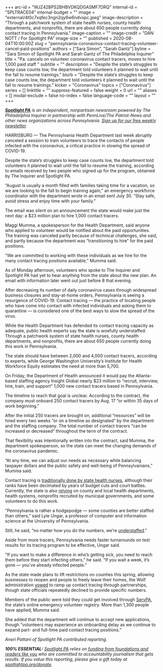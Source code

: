 +++
arc-id = "WJZ42BPS2BHBVDKQDGASMF7DRQ"
internal-id = "SPLTRACE04"
internal-budget = ""
image = "external/4t0c7xqfec3ngn2qy6w6ndvspc.jpeg"
image-description = "Through a patchwork system of state health nurses, county health departments, and nonprofits, there are about 650 people currently doing contact tracing in Pennsylvania."
image-caption = ""
image-credit = "DAN NOTT / For Spotlight PA"
image-size = ""
published = 2020-08-04T10:00:00Z
slug = "pennsylvania-coronavirus-contact-tracing-volunteer-cancel-paid-positions"
authors = ["Sara Simon", "Sarah Gantz"]
byline = "Sara Simon of Spotlight PA and Sarah Gantz of The Philadelphia Inquirer"
title = "Pa. cancels on volunteer coronavirus contact tracers, moves to hire 1,000 paid staff  "
subtitle = ""
description = "Despite the state’s struggles to keep case counts low, the department told volunteers it planned to wait until the fall to resume trainings."
blurb = "Despite the state’s struggles to keep case counts low, the department told volunteers it planned to wait until the fall to resume trainings."
kicker = "Coronavirus"
topics = ["Coronavirus"]
series = []
linktitle = ""
suppress-featured = false
weight = 0
url = ""
aliases = []
modal-exclude = false
no-index = false
language-code = ""
layout = ""
+++

<a href="https://lesspage.com/"><i><b>Spotlight PA</b></i></a><i> is an independent, nonpartisan newsroom powered by The Philadelphia Inquirer in partnership with PennLive/The Patriot-News and other news organizations across Pennsylvania. </i><a href="https://lesspage.com/newsletters"><i>Sign up for our free weekly newsletter</i></a><i>.</i>

HARRISBURG — The Pennsylvania Health Department last week abruptly canceled a session to train volunteers to trace the contacts of people infected with the coronavirus, a critical practice in slowing the spread of COVID-19.

Despite the state’s struggles to keep case counts low, the department told volunteers it planned to wait until the fall to resume the training, according to emails received by two people who signed up for the program, obtained by The Inquirer and Spotlight PA.

“August is usually a month filled with families taking time for a vacation, so we are looking to the fall to begin training again,” an emergency workforce coordinator with the department wrote in an email sent July 30. “Stay safe, avoid stress and enjoy time with your family.”

The email was silent on an announcement the state would make just the next day: a $23 million plan to hire 1,000 contact tracers.

Maggi Mumma, a spokesperson for the Health Department, said anyone who applied to volunteer would be notified about the paid opportunities. The training was canceled partly because of technical challenges, she said, and partly because the department was “transitioning to hire” for the paid positions.

"We are committed to working with these individuals as we hire for the many contact tracing positions available," Mumma said.

As of Monday afternoon, volunteers who spoke to The Inquirer and Spotlight PA had yet to hear anything from the state about the new plan. An email with information later went out just before 8 that evening.

<script src="https://lesspage.com/embed.js" async></script><div data-spl-embed-version="1" data-spl-src="https://lesspage.com/embeds/donate/"></div>


After decreasing its number of daily coronavirus cases through widespread business closures and stay-at-home orders, Pennsylvania is seeing a resurgence of COVID-19. Contact tracing — the practice of locating people who have come into contact with infected individuals and asking them to quarantine — is considered one of the best ways to slow the spread of the virus.

While the Health Department has defended its contact tracing capacity as adequate, public health experts say the state is woefully understaffed. Through a patchwork system of state health nurses, county health departments, and nonprofits, there are about 650 people currently doing this work in Pennsylvania.

The state should have between 2,000 and 4,000 contact tracers, according to experts, while George Washington University’s Institute for Health Workforce Equity estimates the need at more than 5,700.

On Friday, the Department of Health announced it would pay the Atlanta-based staffing agency Insight Global nearly $23 million to “recruit, interview, hire, train, and support” 1,000 new contact tracers based in Pennsylvania.

The timeline to reach that goal is unclear. According to the contract, the company must onboard 250 contact tracers by Aug. 17 “or within 35 days of work beginning.”

After the initial 250 tracers are brought on, additional “resources” will be hired every two weeks “or on a timeline as designated” by the department and the staffing company. The total number of contact tracers “can be increased or decreased” throughout the term of the contract.

That flexibility was intentionally written into the contract, said Mumma, the department spokesperson, so the state can meet the changing demands of the coronavirus pandemic.

“At any time, we can adjust our needs as necessary while balancing taxpayer dollars and the public safety and well-being of Pennsylvanians,” Mumma said.

Contact tracing is <a href="https://lesspage.com/news/2020/04/pennsylvania-coronavirus-investigation-contact-tracing-nurses-budget-cuts/">traditionally done by state health nurses</a>, although their ranks have been decimated by years of budget cuts and court battles. Currently, the state is also <a href="https://www.health.pa.gov/topics/Documents/Diseases%20and%20Conditions/Contact%20Tracing%20June%202020%20Report.pdf">relying</a> on county and local health departments, health systems, nonprofits recruited by municipal governments, and some volunteers to do this work.

“Pennsylvania is rather a hodgepodge — some counties are better staffed than others,” said Lyle Ungar, a professor of computer and information science at the University of Pennsylvania.

Still, he said, “no matter how you do the numbers, we’re <a href="https://www.inquirer.com/opinion/commentary/contact-tracing-pennsylvania-coronavirus-philadelphia-20200707.html">understaffed</a>.”

Aside from more tracers, Pennsylvania needs faster turnarounds on test results for its tracing program to be effective, Ungar said.

“If you want to make a difference in who’s getting sick, you need to reach them before they start infecting others,” he said. “If you wait a week, it’s gone — you’ve already infected people.”

<script src="https://lesspage.com/embed.js" async></script><div data-spl-embed-version="1" data-spl-src="https://lesspage.com/embeds/newsletter/"></div>


As the state made plans to lift restrictions on counties this spring, allowing businesses to reopen and people to freely leave their homes, the Wolf administration <a href="https://lesspage.com/news/2020/05/pennsylvania-coronavirus-contact-tracing-plan-disease-tracking/">vowed</a> to ramp up contact tracing through partnerships, though state officials repeatedly declined to provide specific numbers.

Members of the public were told they could get involved through <a href="https://serv.pa.gov/">ServPA</a>, the state’s online emergency volunteer registry. More than 1,300 people have applied, Mumma said.

She added that the department will continue to accept new applications, though “volunteers may experience an onboarding delay as we continue to expand part- and full-time paid contact tracing positions.”

<i>Aneri Pattani of Spotlight PA contributed reporting.</i>

<i><b>100% ESSENTIAL:</b></i> <a href="https://lesspage.com/"><i>Spotlight PA</i></a><i> relies on </i><a href="https://lesspage.com/support"><i>funding from foundations and readers like you</i></a><i> who are committed to accountability journalism that gets results. If you value this reporting, please give a gift today at </i><a href="http://spotlightpa.org/donate"><i>spotlightpa.org/donate</i></a><i>.</i>

<script src="https://lesspage.com/embed.js" async></script><div data-spl-embed-version="1" data-spl-src="https://lesspage.com/embeds/tips/?tip_text=Do%20you%20have%20a%20tip%20about%20%3Cb%3Ehow%20Pa.'s%20government%20is%20responding%20to%20the%20coronavirus%3C%2Fb%3E%3F%20Tell%20us."></div>

